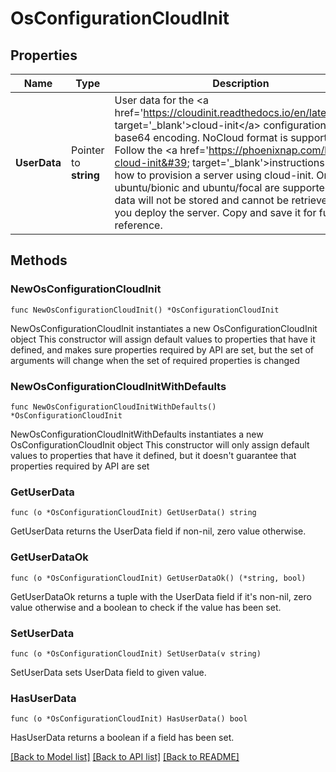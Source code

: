 # OsConfigurationCloudInit

## Properties

Name | Type | Description | Notes
------------ | ------------- | ------------- | -------------
**UserData** | Pointer to **string** | User data for the &lt;a href&#x3D;&#39;https://cloudinit.readthedocs.io/en/latest/&#39; target&#x3D;&#39;_blank&#39;&gt;cloud-init&lt;/a&gt; configuration in base64 encoding. NoCloud format is supported. Follow the &lt;a href&#x3D;&#39;https://phoenixnap.com/kb/bmc-cloud-init&#39; target&#x3D;&#39;_blank&#39;&gt;instructions&lt;/a&gt; on how to provision a server using cloud-init. Only ubuntu/bionic and ubuntu/focal are supported. User data will not be stored and cannot be retrieved once you deploy the server. Copy and save it for future reference. | [optional] 

## Methods

### NewOsConfigurationCloudInit

`func NewOsConfigurationCloudInit() *OsConfigurationCloudInit`

NewOsConfigurationCloudInit instantiates a new OsConfigurationCloudInit object
This constructor will assign default values to properties that have it defined,
and makes sure properties required by API are set, but the set of arguments
will change when the set of required properties is changed

### NewOsConfigurationCloudInitWithDefaults

`func NewOsConfigurationCloudInitWithDefaults() *OsConfigurationCloudInit`

NewOsConfigurationCloudInitWithDefaults instantiates a new OsConfigurationCloudInit object
This constructor will only assign default values to properties that have it defined,
but it doesn't guarantee that properties required by API are set

### GetUserData

`func (o *OsConfigurationCloudInit) GetUserData() string`

GetUserData returns the UserData field if non-nil, zero value otherwise.

### GetUserDataOk

`func (o *OsConfigurationCloudInit) GetUserDataOk() (*string, bool)`

GetUserDataOk returns a tuple with the UserData field if it's non-nil, zero value otherwise
and a boolean to check if the value has been set.

### SetUserData

`func (o *OsConfigurationCloudInit) SetUserData(v string)`

SetUserData sets UserData field to given value.

### HasUserData

`func (o *OsConfigurationCloudInit) HasUserData() bool`

HasUserData returns a boolean if a field has been set.


[[Back to Model list]](../README.md#documentation-for-models) [[Back to API list]](../README.md#documentation-for-api-endpoints) [[Back to README]](../README.md)


